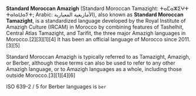 **Standard Moroccan Amazigh** (Standard Moroccan Tamazight: ⵜⴰⵎⴰⵣⵉⵖⵜ ⵜⴰⵏⴰⵡⴰⵢⵜ; Arabic: الأمازيغية المعيارية), also known as **Standard Moroccan Tamazight**, is a standardized language developed by the Royal Institute of Amazigh Culture (IRCAM) in Morocco by combining features of Tashelhit, Central Atlas Tamazight, and Tarifit, the three major Amazigh languages in Morocco.[2][3][1][4] It has been an official language of Morocco since 2011.[3][5]

Standard Moroccan Amazigh is typically referred to as Tamazight, Amazigh, or Berber, although these terms can also be used to refer to any other Amazigh language, or to Amazigh languages as a whole, including those outside Morocco.[3][1][4][6]

ISO 639-2 / 5 for Berber languages is `ber`
